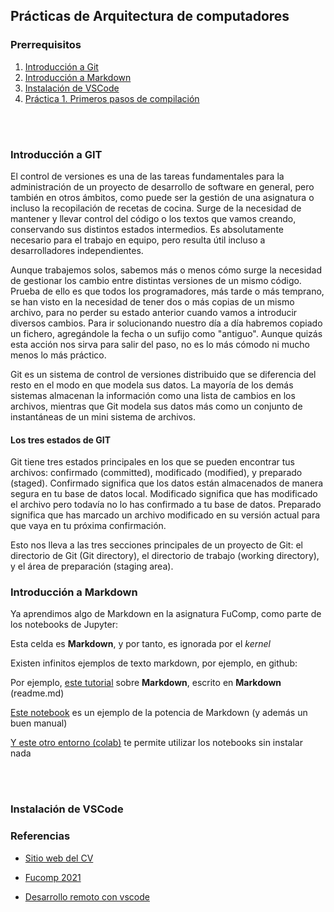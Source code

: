 ## Prácticas de Arquitectura de computadores

### Prerrequisitos


1. [Introducción a Git](#introducción-a-git)
2. [Introducción a Markdown](#introducción-a-markdown)
3. [Instalación de VSCode](#instalación-de-vscode)
4. [Práctica 1. Primeros pasos de compilación](http://casium.uma.es/arqcom-1)

<br>
<br>

### Introducción a GIT

El control de versiones es una de las tareas fundamentales para la administración de un proyecto de desarrollo de software en general, pero también en otros ámbitos, como puede ser la gestión de una asignatura o incluso la recopilación de recetas de cocina. Surge de la necesidad de mantener y llevar control del código o los textos que vamos creando, conservando sus distintos estados intermedios. Es absolutamente necesario para el trabajo en equipo, pero resulta útil incluso a desarrolladores independientes.

Aunque trabajemos solos, sabemos más o menos cómo surge la necesidad de gestionar los cambio entre distintas versiones de un mismo código. Prueba de ello es que todos los programadores, más tarde o más temprano, se han visto en la necesidad de tener dos o más copias de un mismo archivo, para no perder su estado anterior cuando vamos a introducir diversos cambios. Para ir solucionando nuestro día a día habremos copiado un fichero, agregándole la fecha o un sufijo como "antiguo". Aunque quizás esta acción nos sirva para salir del paso, no es lo más cómodo ni mucho menos lo más práctico.

Git es un sistema de control de versiones distribuido que se diferencia del resto en el modo en que modela sus datos. La mayoría de los demás sistemas almacenan la información como una lista de cambios en los archivos, mientras que Git modela sus datos más como un conjunto de instantáneas de un mini sistema de archivos.

#### Los tres estados de GIT

Git tiene tres estados principales en los que se pueden encontrar tus archivos: confirmado (committed), modificado (modified), y preparado (staged). Confirmado significa que los datos están almacenados de manera segura en tu base de datos local. Modificado significa que has modificado el archivo pero todavía no lo has confirmado a tu base de datos. Preparado significa que has marcado un archivo modificado en su versión actual para que vaya en tu próxima confirmación.

Esto nos lleva a las tres secciones principales de un proyecto de Git: el directorio de Git (Git directory), el directorio de trabajo (working directory), y el área de preparación (staging area).




### Introducción a Markdown

Ya aprendimos algo de Markdown en la asignatura FuComp, como parte de los notebooks de Jupyter:

Esta celda es **Markdown**, y por tanto, es ignorada por el *kernel*

Existen infinitos ejemplos de texto markdown, por ejemplo, en github:

Por ejemplo, [este tutorial](https://github.com/luong-komorebi/Markdown-Tutorial) sobre **Markdown**, escrito en **Markdown** (readme.md)

[Este notebook](https://github.com/jakevdp/PythonDataScienceHandbook/tree/master/notebooks) es un ejemplo de la potencia de Markdown (y además un buen manual)

[Y este otro entorno (colab)](https://colab.research.google.com/) te permite utilizar los notebooks sin instalar nada

<br>
<br>


### Instalación de VSCode

### Referencias

* [Sitio web del CV](https://eii.cv.uma.es/course/view.php?id=3713)
* [Fucomp 2021](https://eii.cv.uma.es/course/view.php?id=3497)

* [Desarrollo remoto con vscode](https://marketplace.visualstudio.com/items?itemName=ms-vscode-remote.vscode-remote-extensionpack)
